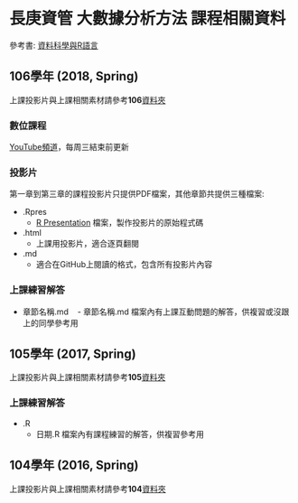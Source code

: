 # 長庚資管 大數據分析方法 課程相關資料

參考書: [資料科學與R語言](http://yijutseng.github.io/DataScienceRBook/)

## 106學年 (2018, Spring)

上課投影片與上課相關素材請參考**106**[資料夾](https://github.com/CGUIM-BigDataAnalysis/BigDataCGUIM/tree/master/106)

### 數位課程
[YouTube頻道](https://www.youtube.com/channel/UC2ZZMRLibtq2fD-la4YV_nA)，每周三結束前更新

### 投影片
第一章到第三章的課程投影片只提供PDF檔案，其他章節共提供三種檔案:

- .Rpres
    - [R Presentation](https://support.rstudio.com/hc/en-us/sections/200130218-R-Presentations) 檔案，製作投影片的原始程式碼
- .html
    - 上課用投影片，適合逐頁翻閱
- .md
    - 適合在GitHub上閱讀的格式，包含所有投影片內容

### 上課練習解答

- 章節名稱.md
    - 章節名稱.md 檔案內有上課互動問題的解答，供複習或沒跟上的同學參考用
    
## 105學年 (2017, Spring)

上課投影片與上課相關素材請參考**105**[資料夾](https://github.com/CGUIM-BigDataAnalysis/BigDataCGUIM/tree/master/105)


### 上課練習解答

- .R
    - 日期.R 檔案內有課程練習的解答，供複習參考用


## 104學年 (2016, Spring)

上課投影片與上課相關素材請參考**104**[資料夾](https://github.com/CGUIM-BigDataAnalysis/BigDataCGUIM/tree/master/104)
